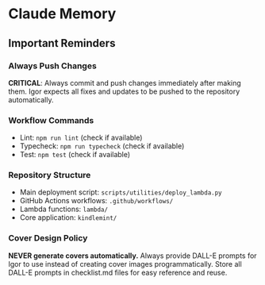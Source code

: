 # Claude Memory

## Important Reminders

### Always Push Changes
**CRITICAL**: Always commit and push changes immediately after making them. Igor expects all fixes and updates to be pushed to the repository automatically.

### Workflow Commands
- Lint: `npm run lint` (check if available)
- Typecheck: `npm run typecheck` (check if available)
- Test: `npm test` (check if available)

### Repository Structure
- Main deployment script: `scripts/utilities/deploy_lambda.py`
- GitHub Actions workflows: `.github/workflows/`
- Lambda functions: `lambda/`
- Core application: `kindlemint/`

### Cover Design Policy
**NEVER generate covers automatically.** Always provide DALL-E prompts for Igor to use instead of creating cover images programmatically. Store all DALL-E prompts in checklist.md files for easy reference and reuse.
